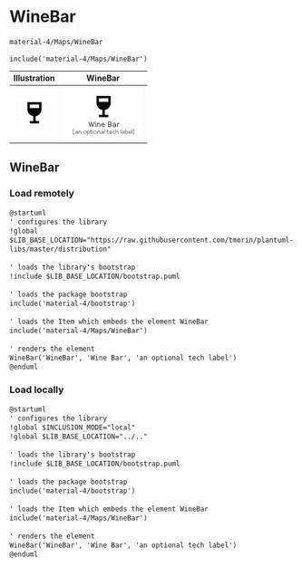 # WineBar


```text
material-4/Maps/WineBar
```

```text
include('material-4/Maps/WineBar')
```



| Illustration | WineBar |
| :---: | :---: |
| ![illustration for Illustration](../../material-4/Maps/WineBar.png) | ![illustration for WineBar](../../material-4/Maps/WineBar.Local.png) |




## WineBar

### Load remotely
```plantuml
@startuml
' configures the library
!global $LIB_BASE_LOCATION="https://raw.githubusercontent.com/tmorin/plantuml-libs/master/distribution"

' loads the library's bootstrap
!include $LIB_BASE_LOCATION/bootstrap.puml

' loads the package bootstrap
include('material-4/bootstrap')

' loads the Item which embeds the element WineBar
include('material-4/Maps/WineBar')

' renders the element
WineBar('WineBar', 'Wine Bar', 'an optional tech label')
@enduml
```

### Load locally
```plantuml
@startuml
' configures the library
!global $INCLUSION_MODE="local"
!global $LIB_BASE_LOCATION="../.."

' loads the library's bootstrap
!include $LIB_BASE_LOCATION/bootstrap.puml

' loads the package bootstrap
include('material-4/bootstrap')

' loads the Item which embeds the element WineBar
include('material-4/Maps/WineBar')

' renders the element
WineBar('WineBar', 'Wine Bar', 'an optional tech label')
@enduml
```

